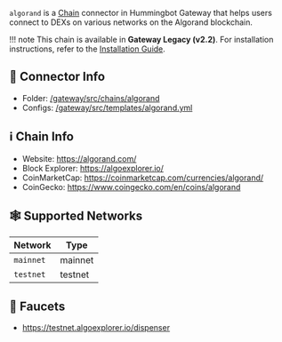 `algorand` is a [Chain](./index.md) connector in Hummingbot Gateway that helps users connect to DEXs on various networks on the Algorand blockchain.

!!! note
    This chain is available in **Gateway Legacy (v2.2)**. For installation instructions, refer to the [Installation Guide](../legacy/installation).

## 📁 Connector Info

* Folder: [/gateway/src/chains/algorand](https://github.com/hummingbot/gateway/tree/v2.2.0/src/chains/algorand)
* Configs: [/gateway/src/templates/algorand.yml](https://github.com/hummingbot/gateway/tree/v2.2.0/src/templates/algorand.yml)

## ℹ️ Chain Info

* Website: https://algorand.com/
* Block Explorer: https://algoexplorer.io/
* CoinMarketCap: https://coinmarketcap.com/currencies/algorand/
* CoinGecko: https://www.coingecko.com/en/coins/algorand


## 🕸️ Supported Networks

| Network | Type    |
|---------|---------|
| `mainnet` | mainnet |
| `testnet` | testnet |

## 🚰 Faucets

* https://testnet.algoexplorer.io/dispenser